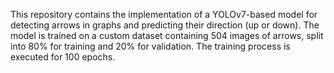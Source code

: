 This repository contains the implementation of a YOLOv7-based model for detecting arrows in graphs and predicting their direction (up or down). The model is trained on a custom dataset containing 504 images of arrows, split into 80% for training and 20% for validation. The training process is executed for 100 epochs.
